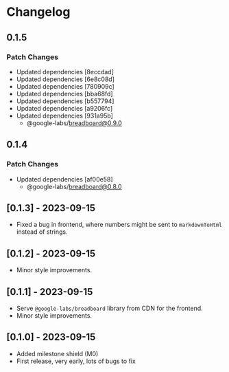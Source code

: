 # Changelog

## 0.1.5

### Patch Changes

- Updated dependencies [8eccdad]
- Updated dependencies [6e8c08d]
- Updated dependencies [780909c]
- Updated dependencies [bba68fd]
- Updated dependencies [b557794]
- Updated dependencies [a9206fc]
- Updated dependencies [931a95b]
  - @google-labs/breadboard@0.9.0

## 0.1.4

### Patch Changes

- Updated dependencies [af00e58]
  - @google-labs/breadboard@0.8.0

## [0.1.3] - 2023-09-15

- Fixed a bug in frontend, where numbers might be sent to `markdownToHtml` instead of strings.

## [0.1.2] - 2023-09-15

- Minor style improvements.

## [0.1.1] - 2023-09-15

- Serve `@google-labs/breadboard` library from CDN for the frontend.
- Minor style improvements.

## [0.1.0] - 2023-09-15

- Added milestone shield (M0)
- First release, very early, lots of bugs to fix
